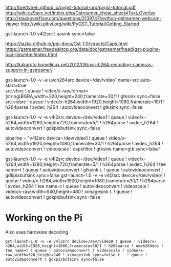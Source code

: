 http://brettviren.github.io/pygst-tutorial-org/pygst-tutorial.pdf
http://wiki.oz9aec.net/index.php/Gstreamer_cheat_sheet#Text_Overlay
http://stackoverflow.com/questions/3139747/python-gstreamer-webcam-viewer
http://wiki.pitivi.org/wiki/PyGST_Tutorial/Getting_Started

gst-launch-1.0 v4l2src ! aasink sync=false

https://lazka.github.io/pgi-docs/Gst-1.0/structs/Caps.html
https://gstreamer.freedesktop.org/data/doc/gstreamer/head/gst-plugins-bad-libs/html/index.html

http://kakaroto.homelinux.net/2012/09/uvc-h264-encoding-cameras-support-in-gstreamer/

gst-launch-1.0 -v -e uvch264src device=/dev/video1 name=src auto-start=true \
src.vfsrc ! queue ! video/x-raw,format=\(string\)BGRA,width=320,height=240,framerate=30/1 ! gtksink sync=false \
src.vidsrc ! queue ! video/x-h264,width=1920,height=1080,framerate=10/1 ! h264parse ! avdec_h264 ! autovideoconvert ! gtksink sync=false

gst-launch-1.0 -v -e v4l2src device=/dev/video1 ! queue ! video/x-h264,width=1280,height=720,framerate=5/1 ! h264parse ! avdec_h264 ! autovideoconvert ! gdkpixbufsink sync=false

pipeline = "v4l2src device=/dev/video1 ! queue ! video/x-h264,width=1920,height=1080,framerate=30/1 ! h264parse ! avdec_h264 ! autovideoconvert ! videoscale ! capsfilter ! gtksink name=gtk sync=false"

        
gst-launch-1.0 -v -e v4l2src device=/dev/video1 ! queue ! video/x-h264,width=1280,height=720,framerate=5/1 ! h264parse ! avdec_h264 ! tee name=t ! queue ! autovideoconvert ! gtksink t. ! queue ! autovideoconvert ! gdkpixbufsink sync=false
gst-launch-1.0 -v -e v4l2src device=/dev/video1 ! queue ! video/x-h264,width=1920,height=1080,framerate=30/1 ! h264parse ! avdec_h264 ! tee name=t ! queue ! autovideoconvert ! videoscale ! video/x-raw,width=640,height=480 ! ximagesink t. ! queue ! autovideoconvert ! gdkpixbufsink sync=false

# Working on the Pi

Also uses hardware decoding

```
gst-launch-1.0 -v -e v4l2src device=/dev/video0 ! queue ! video/x-h264,width=1920,height=1080,framerate=30/1 ! h264parse ! omxh264dec ! tee name=t ! queue ! autovideoconvert ! videoscale ! video/x-raw,width=320,height=240 ! ximagesink sync=false t.  ! queue ! autovideoconvert ! gdkpixbufsink sync=false
```
